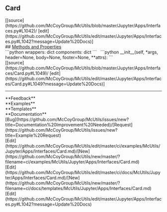 ## <a id="McUtils.Jupyter.Apps.Interfaces.Card">Card</a> 

<div class="docs-source-link" markdown="1">
[[source](https://github.com/McCoyGroup/McUtils/blob/master/Jupyter/Apps/Interfaces.py#L1042)/
[edit](https://github.com/McCoyGroup/McUtils/edit/master/Jupyter/Apps/Interfaces.py#L1042?message=Update%20Docs)]
</div>









<div class="collapsible-section">
 <div class="collapsible-section collapsible-section-header" markdown="1">
## <a class="collapse-link" data-toggle="collapse" href="#methods" markdown="1"> Methods and Properties</a> <a class="float-right" data-toggle="collapse" href="#methods"><i class="fa fa-chevron-down"></i></a>
 </div>
 <div class="collapsible-section collapsible-section-body collapse show" id="methods" markdown="1">
 ```python
wrappers: dict
components: dict
```
<a id="McUtils.Jupyter.Apps.Interfaces.Card.__init__" class="docs-object-method">&nbsp;</a> 
```python
__init__(self, *args, header=None, body=None, footer=None, **attrs): 
```
<div class="docs-source-link" markdown="1">
[[source](https://github.com/McCoyGroup/McUtils/blob/master/Jupyter/Apps/Interfaces/Card.py#L1049)/
[edit](https://github.com/McCoyGroup/McUtils/edit/master/Jupyter/Apps/Interfaces/Card.py#L1049?message=Update%20Docs)]
</div>
 </div>
</div>












---


<div markdown="1" class="text-secondary">
<div class="container">
  <div class="row">
   <div class="col" markdown="1">
**Feedback**   
</div>
   <div class="col" markdown="1">
**Examples**   
</div>
   <div class="col" markdown="1">
**Templates**   
</div>
   <div class="col" markdown="1">
**Documentation**   
</div>
   <div class="col" markdown="1">
   
</div>
   <div class="col" markdown="1">
   
</div>
   <div class="col" markdown="1">
   
</div>
</div>
  <div class="row">
   <div class="col" markdown="1">
[Bug](https://github.com/McCoyGroup/McUtils/issues/new?title=Documentation%20Improvement%20Needed)/[Request](https://github.com/McCoyGroup/McUtils/issues/new?title=Example%20Request)   
</div>
   <div class="col" markdown="1">
[Edit](https://github.com/McCoyGroup/McUtils/edit/master/ci/examples/McUtils/Jupyter/Apps/Interfaces/Card.md)/[New](https://github.com/McCoyGroup/McUtils/new/master/?filename=ci/examples/McUtils/Jupyter/Apps/Interfaces/Card.md)   
</div>
   <div class="col" markdown="1">
[Edit](https://github.com/McCoyGroup/McUtils/edit/master/ci/docs/McUtils/Jupyter/Apps/Interfaces/Card.md)/[New](https://github.com/McCoyGroup/McUtils/new/master/?filename=ci/docs/templates/McUtils/Jupyter/Apps/Interfaces/Card.md)   
</div>
   <div class="col" markdown="1">
[Edit](https://github.com/McCoyGroup/McUtils/edit/master/Jupyter/Apps/Interfaces.py#L1042?message=Update%20Docs)   
</div>
   <div class="col" markdown="1">
   
</div>
   <div class="col" markdown="1">
   
</div>
   <div class="col" markdown="1">
   
</div>
</div>
</div>
</div>